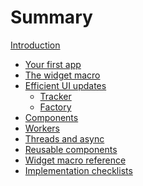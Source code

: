 # Summary

[Introduction](./introduction.md)

- [Your first app](./first_app.md)
- [The widget macro](./widget_macro.md)
- [Efficient UI updates](./efficient_ui.md)
  - [Tracker]()
  - [Factory]()
- [Components]()
- [Workers]()
- [Threads and async]()
- [Reusable components]()
- [Widget macro reference]()
- [Implementation checklists]()